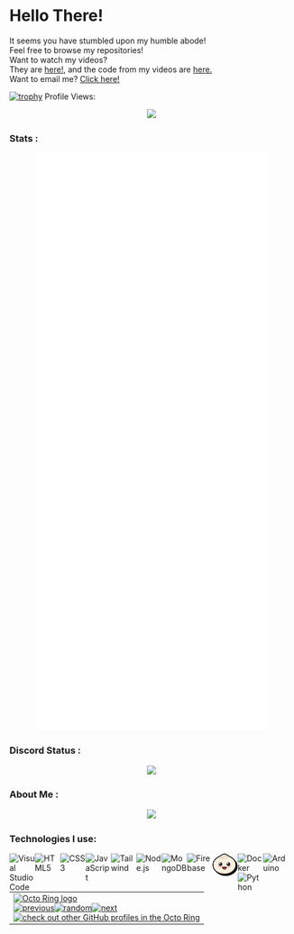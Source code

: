 # Hello There!
It seems you have stumbled upon my humble abode!</br>
Feel free to browse my repositories!</br>
Want to watch my videos? </br>
They are [here!](https://deva.nom.za/yt),
and the code from my videos are [here.](https://github.com/42pb/videos)
</br>
Want to email me? 
[Click here!](mailto:admin@coderrrrr.site?subject=Hi%20there!)
</br>

[![trophy](https://github-profile-trophy.vercel.app/?username=turbomaster95&theme=gitdimmed)](https://github.com/ryo-ma/github-profile-trophy)
Profile Views: </br>

<p align="center"> 
  <a href="https://github.com/turbomaster95" alt="Deva's GitHub">
    <img src="https://count.getloli.com/@coderrrrr?name=coderrrrr&theme=rule34&padding=7&offset=0&align=top&scale=0.8&pixelated=1&darkmode=0" />
    <!-- <img src="https://komarev.com/ghpvc/?username=turbomaster95&label=Profile%20views&color=0e75b6&style=flat" /> -->
  </a>
</p>

### Stats :
</details>
<!-- <p align='center'><a href="#"><img height=auto width=auto src="https://streak-stats.demolab.com?user=turbomaster95&theme=dark" height="1000px"/></a></p> -->
<p align='center'><a href="#"><img height=auto width=auto src="https://raw.githubusercontent.com/turbomaster95/turbomaster95/main/github-metrics.svg" height="1000px"/></a></p>

### Discord Status :
<!-- <img height=auto width=auto src="https://discord.c99.nl/widget/theme-1/765881288740569088.png" height="1000px"/> -->
</details>
<p align='center'><a href="https://discord.com/users/765881288740569088"><img height=auto width=auto src="https://lanyard.cnrad.dev/api/765881288740569088?theme=dark&showDisplayName=true"/></a></p>

### About Me :
</details>
<p align='center'><a href="#"><img height=auto width=auto src="https://readme-typing-svg.demolab.com?font=Fira+Code&duration=3000&pause=1000&width=435&lines=I+do+Python;I+do+HTML;I+do+CSS;I+do+JS" height="1000px"/></a></p>

### Technologies I use:
[<img align="left" alt="Visual Studio Code" width="45px" src="https://www.svgrepo.com/show/354522/visual-studio-code.svg" />](#)
[<img align="left" alt="HTML5" width="45px" src="https://www.vectorlogo.zone/logos/w3_html5/w3_html5-icon.svg" />](#)
[<img align="left" alt="CSS3" width="45px" src="https://www.vectorlogo.zone/logos/w3_css/w3_css-icon.svg" />](#)
[<img align="left" alt="JavaScript" width="45px" src="https://www.svgrepo.com/show/353925/javascript.svg" />](#)
[<img align="left" alt="Tailwind" width="45px" src="https://upload.wikimedia.org/wikipedia/commons/d/d5/Tailwind_CSS_Logo.svg" />](#)
[<img align="left" alt="Node.js" width="45px" src="https://www.svgrepo.com/show/378837/node.svg" />](#)
[<img align="left" alt="MongoDB" width="45px" src="https://www.vectorlogo.zone/logos/mongodb/mongodb-icon.svg" />](#)
[<img align="left" alt="Firebase" width="45px" src="https://www.vectorlogo.zone/logos/firebase/firebase-icon.svg" />](#)
[<img align="left" alt="BunJS" width="45px" src="https://github.com/bestofjs/bestofjs/blob/master/apps/bestofjs-nextjs/public/logos/bun.svg" />](#)
[<img align="left" alt="Docker" width="45px" src="https://www.vectorlogo.zone/logos/docker/docker-official.svg" />](#)
[<img align="left" alt="Arduino" width="45px" src="https://www.vectorlogo.zone/logos/arduino/arduino-icon.svg" />](#)
[<img align="left" alt="Python" width="45px" src="https://www.vectorlogo.zone/logos/python/python-icon.svg" />](#)

</br>
</br>
</br>

<table><tbody><tr><td><a href="https://octo-ring.com/"><img src="https://octo-ring.com/static/img/widget/top.png" width="99%" alt="Octo Ring logo" align="top"></a><br><a href="https://octo-ring.com/p/turbomaster95/prev"><img src="https://octo-ring.com/static/img/widget/prev.png" width="33%" alt="previous" align="top" title="previous profile"></a><a href="https://octo-ring.com/p/turbomaster95/random"><img src="https://octo-ring.com/static/img/widget/random.png" width="33%" alt="random" align="top" title="random profile"></a><a href="https://octo-ring.com/p/turbomaster95/next"><img src="https://octo-ring.com/static/img/widget/next.png" width="33%" alt="next" align="top" title="next profile"></a><br><a href="https://octo-ring.com/"><img src="https://octo-ring.com/static/img/widget/bottom.png" width="99%" alt="check out other GitHub profiles in the Octo Ring" align="top"></a></td></tr></tbody></table>
